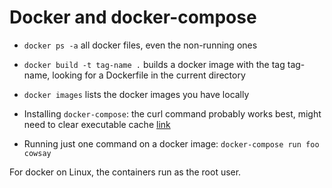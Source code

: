 # Docker and docker-compose

- `docker ps -a` all docker files, even the non-running ones

- `docker build -t tag-name .` builds a docker image with the tag tag-name,
  looking for a Dockerfile in the current directory

- `docker images` lists the docker images you have locally

- Installing `docker-compose`: the curl command probably works best, might need
  to clear executable cache [link](https://docs.docker.com/compose/install/)

- Running just one command on a docker image: `docker-compose run foo cowsay`

For docker on Linux, the containers run as the root user.

